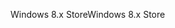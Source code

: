 <span data-ttu-id="02aa2-101">Windows 8.x Store</span><span class="sxs-lookup"><span data-stu-id="02aa2-101">Windows 8.x Store</span></span>